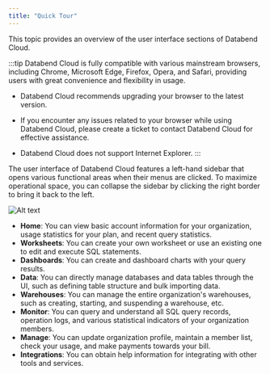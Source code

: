```yaml
---
title: "Quick Tour"
---
```


This topic provides an overview of the user interface sections of Databend Cloud.

:::tip
Databend Cloud is fully compatible with various mainstream browsers, including Chrome, Microsoft Edge, Firefox, Opera, and Safari, providing users with great convenience and flexibility in usage. 

- Databend Cloud recommends upgrading your browser to the latest version.

- If you encounter any issues related to your browser while using Databend Cloud, please create a ticket to contact Databend Cloud for effective assistance.

- Databend Cloud does not support Internet Explorer.
:::

The user interface of Databend Cloud features a left-hand sidebar that opens various functional areas when their menus are clicked. To maximize operational space, you can collapse the sidebar by clicking the right border to bring it back to the left.

![Alt text](@site/static/img/documents/getting-started/tour.png)

- **Home**: You can view basic account information for your organization, usage statistics for your plan, and recent query statistics.
- **Worksheets**: You can create your own worksheet or use an existing one to edit and execute SQL statements.
- **Dashboards**: You can create and dashboard charts with your query results.
- **Data**: You can directly manage databases and data tables through the UI, such as defining table structure and bulk importing data.
- **Warehouses**: You can manage the entire organization's warehouses, such as creating, starting, and suspending a warehouse, etc.
- **Monitor**: You can query and understand all SQL query records, operation logs, and various statistical indicators of your organization members.
- **Manage**: You can update organization profile, maintain a member list, check your usage, and make payments towards your bill.
- **Integrations**: You can obtain help information for integrating with other tools and services.